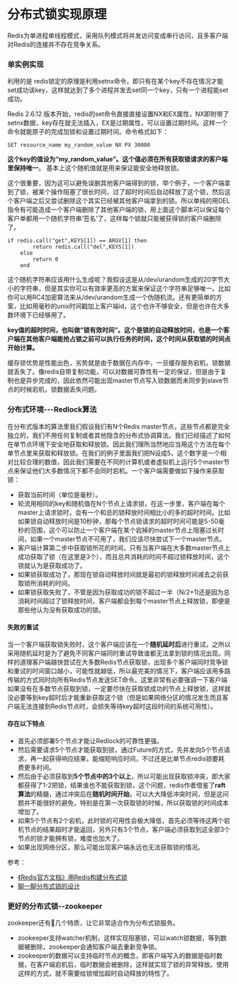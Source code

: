 # 分布式锁实现原理
Redis为单进程单线程模式，采用队列模式将并发访问变成串行访问，且多客户端对Redis的连接并不存在竞争关系。

### 单实例实现 
利用的是 redis锁定的原理是利用setnx命令，即只有在某个key不存在情况才能set成功该key，这样就达到了多个进程并发去set同一个key，只有一个进程能set成功。

Redis 2.6.12 版本开始，redis的set命令直接直接设置NX和EX属性，NX即附带了setnx数据，key存在就无法插入，EX是过期属性，可以设置过期时间。这样一个命令就能原子的完成加锁和设置过期时间。命令格式如下：

```
SET resource_name my_random_value NX PX 30000
```

**这个key的值设为“my_random_value”。这个值必须在所有获取锁请求的客户端里保持唯一**。 基本上这个随机值就是用来保证能安全地释放锁。

这个很重要，因为这可以避免误删其他客户端得到的锁，举个例子，一个客户端拿到了锁，被某个操作阻塞了很长时间，过了超时时间后自动释放了这个锁，然后这个客户端之后又尝试删除这个其实已经被其他客户端拿到的锁。所以单纯的用DEL指令有可能造成一个客户端删除了其他客户端的锁，用上面这个脚本可以保证每个客户单都用一个随机字符串’签名’了，这样每个锁就只能被获得锁的客户端删除了。

```
if redis.call("get",KEYS[1]) == ARGV[1] then
        return redis.call("del",KEYS[1])
    else
        return 0
    end
```

这个随机字符串应该用什么生成呢？我假设这是从/dev/urandom生成的20字节大小的字符串，但是其实你可以有效率更高的方案来保证这个字符串足够唯一。比如你可以用RC4加密算法来从/dev/urandom生成一个伪随机流。还有更简单的方案，比如用毫秒的unix时间戳加上客户端id，这个也许不够安全，但是也许在大多数环境下已经够用了。

**key值的超时时间，也叫做”锁有效时间”。这个是锁的自动释放时间，也是一个客户端在其他客户端能抢占锁之前可以执行任务的时间，这个时间从获取锁的时间点开始计算。**

缓存锁优势是性能出色，劣势就是由于数据在内存中，一旦缓存服务宕机，锁数据就丢失了。像redis自带复制功能，可以对数据可靠性有一定的保证，但是由于复制也是异步完成的，因此依然可能出现master节点写入锁数据而未同步到slave节点的时候宕机，锁数据丢失问题。

### 分布式环境---Redlock算法

在分布式版本的算法里我们假设我们有N个Redis master节点，这些节点都是完全独立的，我们不用任何复制或者其他隐含的分布式协调算法。我们已经描述了如何在单节点环境下安全地获取和释放锁。因此我们理所当然地应当用这个方法在每个单节点里来获取和释放锁。在我们的例子里面我们把N设成5，这个数字是一个相对比较合理的数值，因此我们需要在不同的计算机或者虚拟机上运行5个master节点来保证他们大多数情况下都不会同时宕机。一个客户端需要做如下操作来获取锁：

- 获取当前时间（单位是毫秒）。
- 轮流用相同的key和随机值在N个节点上请求锁，在这一步里，客户端在每个master上请求锁时，会有一个和总的锁释放时间相比小的多的超时时间。比如如果锁自动释放时间是10秒钟，那每个节点锁请求的超时时间可能是5-50毫秒的范围，这个可以防止一个客户端在某个宕掉的master节点上阻塞过长时间，如果一个master节点不可用了，我们应该尽快尝试下一个master节点。
- 客户端计算第二步中获取锁所花的时间，只有当客户端在大多数master节点上成功获取了锁（在这里是3个），而且总共消耗的时间不超过锁释放时间，这个锁就认为是获取成功了。
- 如果锁获取成功了，那现在锁自动释放时间就是最初的锁释放时间减去之前获取锁所消耗的时间。
- 如果锁获取失败了，不管是因为获取成功的锁不超过一半（N/2+1)还是因为总消耗时间超过了锁释放时间，客户端都会到每个master节点上释放锁，即便是那些他认为没有获取成功的锁。


#### 失败的重试
当一个客户端获取锁失败时，这个客户端应该在一个**随机延时后**进行重试，之所以采用随机延时是为了避免不同客户端同时重试导致谁都无法拿到锁的情况出现。同样的道理客户端越快尝试在大多数Redis节点获取锁，出现多个客户端同时竞争锁和重试的时间窗口越小，可能性就越低，所以最完美的情况下，客户端应该用多路传输的方式同时向所有Redis节点发送SET命令。这里非常有必要强调一下客户端如果没有在多数节点获取到锁，一定要尽快在获取锁成功的节点上释放锁，这样就没必要等到key超时后才能重新获取这个锁（但是如果网络分区的情况发生而且客户端无法连接到Redis节点时，会损失等待key超时这段时间的系统可用性）。

#### 存在以下特点

- 首先必须部署5个节点才能让Redlock的可靠性更强。
- 然后需要请求5个节点才能获取到锁，通过Future的方式，先并发向5个节点请求，再一起获得响应结果，能缩短响应时间，不过还是比单节点redis锁要耗费更多时间。
- 然后由于必须获取到**5个节点中的3个以上**，所以可能出现获取锁冲突，即大家都获得了1-2把锁，结果谁也不能获取到锁，这个问题，redis作者借鉴了**raft算法**的精髓，通过冲突后在**随机时间开始**，可以大大降低冲突时间，但是这问题并不能很好的避免，特别是在第一次获取锁的时候，所以获取锁的时间成本增加了。
- 如果5个节点有2个宕机，此时锁的可用性会极大降低，首先必须等待这两个宕机节点的结果超时才能返回，另外只有3个节点，客户端必须获取到这全部3个节点的锁才能拥有锁，难度也加大了。
- 如果出现网络分区，那么可能出现客户端永远也无法获取锁的情况。

参考： 

- [《Redis官方文档》用Redis构建分布式锁](http://ifeve.com/redis-lock/)
- [聊一聊分布式锁的设计](http://weizijun.cn/2016/03/17/聊一聊分布式锁的设计/)

### 更好的分布式锁--zookeeper
zookeeper还有几个特质，让它非常适合作为分布式锁服务。

- zookeeper支持watcher机制，这样实现阻塞锁，可以watch锁数据，等到数据被删除，zookeeper会通知客户端去重新竞争锁。
- zookeeper的数据可以支持临时节点的概念，即客户端写入的数据是临时数据，在客户端宕机后，临时数据会被删除，这样就实现了锁的异常释放。使用这样的方式，就不需要给锁增加超时自动释放的特性了。


